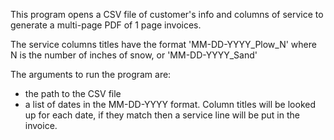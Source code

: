 This program opens a CSV file of customer's info and columns of service to generate a multi-page PDF of 1 page invoices.

The service columns titles have the format 'MM-DD-YYYY_Plow_N' where N is the number of inches of snow, or 'MM-DD-YYYY_Sand'

The arguments to run the program are:
 - the path to the CSV file
 - a list of dates in the MM-DD-YYYY format.  Column titles will be looked up for each date, if they match then a service line will be put in the invoice.

 